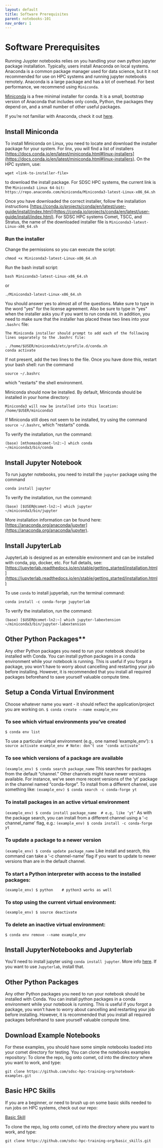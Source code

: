 ```yaml
---
layout: default
title: Software Prerequisites
parent: notebooks-101
nav_order: 1
---
```

# Software Prerequisites 

Running Juypter notebooks relies on you handling your own python jupyter package installation. Typically, users install Anaconda on local systems. Anaconda is a common package manager used for data science, but it it not recommended for use on HPC systems and running jupyter notebooks remotely. Anaconda is a large package and has a lot of overhead. For best performance, we recommend using `Miniconda`. 

[Miniconda](https://docs.conda.io/en/latest/miniconda.html) is a free minimal installer for conda. It is a small, bootstrap version of Anaconda that includes only conda, Python, the packages they depend on, and a small number of other useful packages.

If you’re not familiar with Anaconda, check it out [here](https://www.anaconda.com/products/individual).

## Install Miniconda
To install Miniconda on Linux, you need to locate and download the installer package for your system. For linx, you will find a list of installers [https://docs.conda.io/en/latest/miniconda.html#linux-installers](https://docs.conda.io/en/latest/miniconda.html#linux-installers). On the HPC system, use:
```
wget <link-to-installer-file>
``` 
to download the install package. For SDSC HPC systems, the current link is the `Miniconda3 Linux 64-bit:` `https://repo.anaconda.com/miniconda/Miniconda3-latest-Linux-x86_64.sh`

Once you have downloaded the correct installer, follow the installation instructions [https://conda.io/projects/conda/en/latest/user-guide/install/index.html](https://conda.io/projects/conda/en/latest/user-guide/install/index.html). For SDSC HPC systems Comet, TSCC, and Stratus, the name of the downloaded installer file is `Miniconda3-latest-Linux-x86_64.sh`

### Run the installer
Change the permissions so you can execute the script: 
```
chmod +x Miniconda3-latest-Linux-x86_64.sh
```
Run the bash install script: 
```
bash Miniconda3-latest-Linux-x86_64.sh
``` 
or 
```
./Miniconda3-latest-Linux-x86_64.sh
```
You should answer yes to almost all of the questions. Make sure to type in the word "yes" for the license agreement.
Also be sure to type in "yes" when the installer asks you if you want to run conda init.
In addition, you need to make sure that the installer has placed these two lines into your `.bashrc` file:
```
The Miniconda installer should prompt to add each of the following lines separately to the .bashrc file:

. /home/$USER/miniconda3/etc/profile.d/conda.sh
conda activate
```
If not present, add the two lines to the file. Once you have done this, restart your bash shell: 
run the command
```
source ~/.bashrc
```
which "restarts" the shell environment.

Miniconda should now be installed. By default, Miniconda should be installed in your home directory:
```
Miniconda3 will now be installed into this location:
/home/$USER/miniconda3
```
If Miniconda still does not seem to be installed, try using the command `source ~/.bashrc`, which "restarts" conda.

To verify the installation, run the command:
```
(base) [mthomas@comet-ln2:~] which conda
~/miniconda3/bin/conda
```

## Install Jupyter Notebook
To run jupyter notebooks,  you need to install the `jupyter` package using the command 
```
conda install jupyter
``` 
To verify the installation, run the command:
```
(base) [$USER@comet-ln2:~] which jupyter
~/miniconda3/bin/jupyter
```
More installation information can be found here: [https://anaconda.org/anaconda/jupyter](https://anaconda.org/anaconda/jupyter).

## Install JupyterLab
JupyterLab is designed as an extensible environment and can be installed with conda, pip, docker, etc. For full details, see:  [https://jupyterlab.readthedocs.io/en/stable/getting_started/installation.html](https://jupyterlab.readthedocs.io/en/stable/getting_started/installation.html)

To use `conda` to install jupyerlab, run the terminal command:
```
conda install -c conda-forge jupyterlab
```
To verify the installation, run the command:
```
(base) [$USER@comet-ln2:~] which jupyter-labextension
~/miniconda3/bin/jupyter-labextension
```


## Other Python Packages**
Any other Python packages you need to run your notebook should be installed with Conda. You can install python packages in a conda environment while your notebook is running. This is useful if you forgot a package, you won't have to worry about cancelling and restarting your job before installing. However, it is recommended that you install all required packages beforehand to save yourself valuable compute time.


## Setup a Conda Virtual Environment
Choose whatever name you want - it should reflect the application/project you are working on.
`$ conda create --name example_env`    

### To see which virtual environments you’ve created
`$ conda env list`

To use a particular virtual environment (e.g., one named ‘example_env’):
`$ source activate example_env # Note: don’t use ‘conda activate’`

### To see which versions of a package are available
`(example_env) $ conda search package_name`
This searches for packages from the default “channel.”  Other channels might have newer versions available.  For instance, we’ve seen more recent versions of the ‘yt’ package in the channel named “conda-forge”.  To install from a different channel, use something like:
`(example_env) $ conda search -c conda-forge yt`

### To install packages in an active virtual environment
`(example_env) $ conda install package_name  # e.g, like ‘yt’`
As with the package search, you can install from a different channel using a ‘-c channel_name’ flag, e.g.:
`(example_env) $ conda install -c conda-forge yt`

### To update a package to a newer version
`(example_env) $ conda update package_name`
Like install and search, this command can take a ‘-c channel-name’ flag if you want to update to newer versions than are in the default channel.

### To start a Python interpreter with access to the installed packages:
`(example_env) $ python    # python3 works as well`

### To stop using the current virtual environment:
`(example_env) $ source deactivate`

### To delete an inactive virtual environment:
`$ conda env remove --name example_env`

## Install JupyterNotebooks and Jupyterlab

You'll need to install jupyter using `conda install jupyter`. More info [here](https://anaconda.org/anaconda/jupyter).
If you want to use `Jupyterlab`, install that.


## Other Python Packages
Any other Python packages you need to run your notebook should be installed with Conda. You can install python packages in a conda environment while your notebook is running. This is useful if you forgot a package, you won't have to worry about cancelling and restarting your job before installing. However, it is recommended that you install all required packages beforehand to save yourself valuable compute time.

## Download Example Notebooks
For these examples, you should have some simple notebooks loaded into your comet directory for testing. You can clone the notebooks examples repository:
To clone the repo, log onto comet, cd into the directory where you want to work, and type:
```
git clone https://github.com/sdsc-hpc-training-org/notebook-examples.git
```

## Basic HPC Skills

If you are a beginner, or need to brush up on some basic skills needed to run jobs on HPC systems, check out our repo:

[Basic Skill](https://github.com/sdsc-hpc-training-org/basic_skills)

To clone the repo, log onto comet, cd into the directory where you want to work, and type:
```
git clone https://github.com/sdsc-hpc-training-org/basic_skills.git
```
